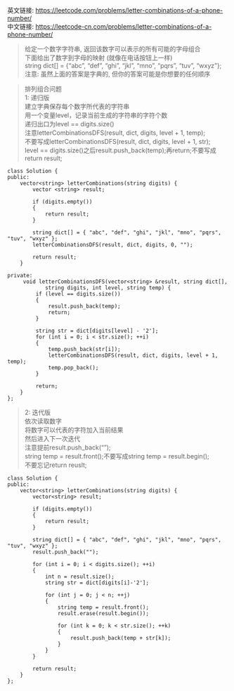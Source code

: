 英文链接: https://leetcode.com/problems/letter-combinations-of-a-phone-number/   
中文链接: https://leetcode-cn.com/problems/letter-combinations-of-a-phone-number/ 


>给定一个数字字符串, 返回该数字可以表示的所有可能的字母组合   
下面给出了数字到字母的映射 (就像在电话按钮上一样)   
string dict[] = {“abc”, “def”, “ghi”, “jkl”, “mno”, “pqrs”, “tuv”, “wxyz”};   
注意: 虽然上面的答案是字典的, 但你的答案可能是你想要的任何顺序

>排列组合问题   
1: 递归版   
建立字典保存每个数字所代表的字符串   
用一个变量level，记录当前生成的字符串的字符个数   
递归出口为level == digits.size()   
注意letterCombinationsDFS(result, dict, digits, level + 1, temp);   
不要写成letterCombinationsDFS(result, dict, digits, level + 1, str);   
level == digits.size()之后result.push_back(temp);再return;不要写成return result;

```
class Solution {
public:
	vector<string> letterCombinations(string digits) {
		vector <string> result;

		if (digits.empty())
		{
			return result;
		}

		string dict[] = { "abc", "def", "ghi", "jkl", "mno", "pqrs", "tuv", "wxyz" };
		letterCombinationsDFS(result, dict, digits, 0, "");

		return result;
	}

private:
	 void letterCombinationsDFS(vector<string> &result, string dict[],
			string digits, int level, string temp) {
		 if (level == digits.size())
		 {
			 result.push_back(temp);
			 return;
		 }

		 string str = dict[digits[level] - '2'];
		 for (int i = 0; i < str.size(); ++i)
		 {
			 temp.push_back(str[i]);
			 letterCombinationsDFS(result, dict, digits, level + 1, temp);
			 temp.pop_back();
		 }

		 return;
	}
};
```

>2: 迭代版   
依次读取数字   
将数字可以代表的字符加入当前结果   
然后进入下一次迭代   
注意提前result.push_back(“”);   
string temp = result.front();不要写成string temp = result.begin();   
不要忘记return reuslt;
```
class Solution {
public:
	vector<string> letterCombinations(string digits) {
		vector<string> result;

		if (digits.empty())
		{
			return result;
		}

		string dict[] = { "abc", "def", "ghi", "jkl", "mno", "pqrs", "tuv", "wxyz" };
		result.push_back("");

		for (int i = 0; i < digits.size(); ++i)
		{
			int n = result.size();
			string str = dict[digits[i]-'2'];

			for (int j = 0; j < n; ++j)
			{
				string temp = result.front();
				result.erase(result.begin());

				for (int k = 0; k < str.size(); ++k)
				{
					result.push_back(temp + str[k]);
				}
			}
		}

		return result;
	}
};
```
